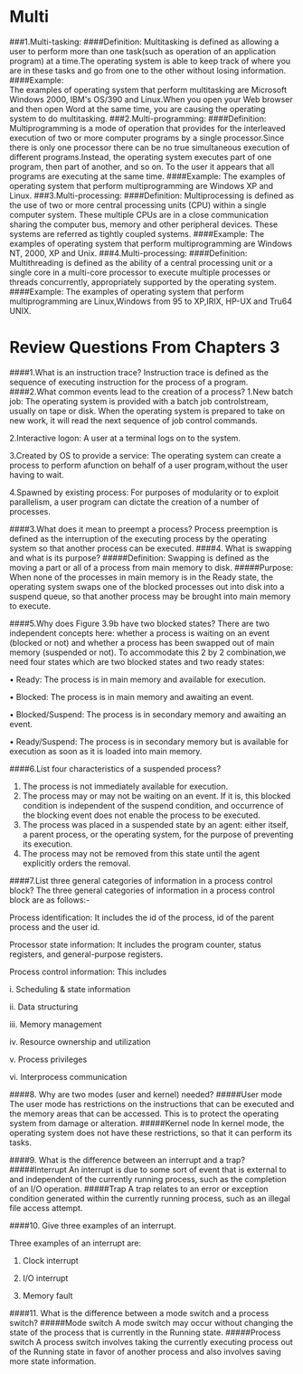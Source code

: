 # Multi
###1.Multi-tasking:
####Definition:
Multitasking is defined as allowing a user to perform more than one task(such as operation of an application program) at a time.The
operating system is able to keep track of where you are in these tasks and go from one to the other without losing information.
####Example:                 
The examples of operating system that perform multitasking are Microsoft Windows 2000, IBM's OS/390 and Linux.When you open your Web 
browser and then open Word at the same time, you are causing the operating system to do multitasking.
###2.Multi-programming:
####Definition:
Multiprogramming is a mode of operation that provides for the interleaved execution of two or more computer programs by a single 
processor.Since there is only one processor there can be no true simultaneous execution of different programs.Instead, the operating 
system executes part of one program, then part of another, and so on. To the user it appears that all programs are executing at the
same time.
####Example: 
The examples of operating system that perform multiprogramming are Windows XP and Linux.
###3.Multi-processing:
####Definition:
Multiprocessing is defined as the use of two or more central processing units (CPU) within a single computer system. These multiple
CPUs are in a close communication sharing the computer bus, memory and other peripheral devices. These systems are referred as tightly
coupled systems.
####Example:
The examples of operating system that perform multiprogramming are Windows NT, 2000, XP and Unix.
###4.Multi-processing:
####Definition:
Multithreading is defined as the ability of a central processing unit or a single core in a multi-core processor to execute multiple
processes or threads concurrently, appropriately supported by the operating system.
####Example:
The examples of operating system that perform multiprogramming are Linux,Windows from 95 to XP,IRIX, HP-UX and Tru64 UNIX.
# Review Questions From Chapters 3
####1.What is an instruction trace?
Instruction trace is defined as the sequence of executing instruction for the process of a program.
####2.What common events lead to the creation of a process?
1.New batch job:
The operating system is provided with a batch job controlstream, usually on tape or disk. When the operating
system is prepared to take on new work, it will read the next sequence of job control commands.

2.Interactive logon: 
A user at a terminal logs on to the system.

3.Created by OS to provide a service:
The operating system can create a process to perform afunction on behalf of a user program,without the user having to wait.

4.Spawned by existing process: 
For purposes of modularity or to exploit parallelism, a user program can dictate the creation of a number of processes.

####3.What does it mean to preempt a process?
Process preemption is defined as the interruption of the executing process by the operating system so that another process can be
executed.
####4. What is swapping and what is its purpose?
#####Definition:
Swapping is defined as the moving a part or all of a process from main memory to disk.
#####Purpose:
When none of the processes in main memory is in the Ready state, the operating system swaps one of the blocked processes out into
disk into a suspend queue, so that another process may be brought into main memory to execute.

####5.Why does Figure 3.9b have two blocked states?
There are two independent concepts here: whether a process is waiting on an event (blocked or not) and whether a process has been
swapped out of main memory (suspended or not). To accommodate this 2 by 2 combination,we need four states which are two blocked states
and two ready states:

• Ready: The process is in main memory and available for execution.

• Blocked: The process is in main memory and awaiting an event.

• Blocked/Suspend: The process is in secondary memory and awaiting an event. 

• Ready/Suspend: The process is in secondary memory but is available for execution as soon as it is loaded into main memory.

####6.List four characteristics of a suspended process?
1. The process is not immediately available for execution. 
2. The process may or may not be waiting on an event. If it is, this blocked condition is independent of the suspend condition, and
occurrence of the blocking event does not enable the process to be executed. 
3. The process was placed in a suspended state by an agent: either itself, a parent process, or the operating system, for the purpose
of preventing its execution. 
4. The process may not be removed from this state until the agent explicitly orders the removal.

####7.List three general categories of information in a process control block?
The three general categories of information in a process control block are as follows:-

Process identification: It includes the id of the process, id of the parent process and the user id.

Processor state information: It includes the program counter, status registers, and general-purpose registers.

Process control information: This includes

 i. Scheduling & state information

 ii. Data structuring

 iii. Memory management

 iv. Resource ownership and utilization

 v. Process privileges

 vi. Interprocess communication
 
####8. Why are two modes (user and kernel) needed?
#####User mode
The user mode has restrictions on the instructions that can be executed and the memory areas that can be accessed. This is to protect
the operating system from  damage or alteration.
#####Kernel node
In kernel mode, the operating system does not have these restrictions, so that it can perform its tasks.

####9. What is the difference between an interrupt and a trap?
#####Interrupt
An interrupt is due to some sort of event that is external to and independent of the currently running process, such as the completion
of an I/O operation. 
#####Trap
A trap relates to an error or exception condition generated within the currently running process, such as an illegal file access
attempt.

####10. Give three examples of an interrupt.

Three examples of an interrupt are:

1. Clock interrupt

2. I/O interrupt

3. Memory fault

####11. What is the difference between a mode switch and a process switch?
#####Mode switch
A mode switch may occur without changing the state of the process that is currently in the Running state.
#####Process switch
A process switch involves taking the currently executing process out of the Running state in favor of another process and also involves
saving more state information.

